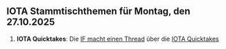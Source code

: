 ## IOTA Stammtischthemen für Montag, den 27.10.2025

1. **IOTA Quicktakes**: Die [IF macht einen Thread](https://x.com/iota/status/1980197299981545823) über die [IOTA Quicktakes](https://x.com/iota/status/1980197299981545823)
